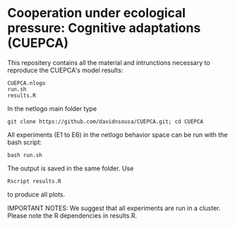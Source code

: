 # Cooperation under ecological pressure: Cognitive adaptations (CUEPCA)

This repositery contains all the material and intrunctions necessary to reproduce the CUEPCA's model results:

```
CUEPCA.nlogo
run.sh
results.R
```

In the netlogo main folder type

```
git clone https://github.com/davidnsousa/CUEPCA.git; cd CUEPCA
```

All experiments (E1 to E6) in the netlogo behavior space can be run with the bash script:

```
bash run.sh
```
The output is saved in the same folder. Use

```
Rscript results.R
```

to produce all plots.

IMPORTANT NOTES: We suggest that all experiments are run in a cluster. Please note the R dependencies in results.R.

